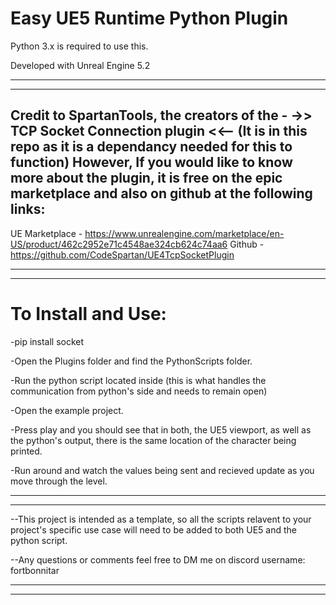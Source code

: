 # Easy UE5 Runtime Python Plugin

Python 3.x is required to use this.

Developed with Unreal Engine 5.2


--------------------------------------------------------------------------------------------------------------------------------------------------------------------------------
--------------------------------------------------------------------------------------------------------------------------------------------------------------------------------





## Credit to SpartanTools, the creators of the - ->> TCP Socket Connection plugin <<-- (It is in this repo as it is a dependancy needed for this to function) However, If you would like to know more about the plugin,  it is free on the epic marketplace and also on github at the following links:

 UE Marketplace - https://www.unrealengine.com/marketplace/en-US/product/462c2952e71c4548ae324cb624c74aa6
 Github - https://github.com/CodeSpartan/UE4TcpSocketPlugin






--------------------------------------------------------------------------------------------------------------------------------------------------------------------------------
--------------------------------------------------------------------------------------------------------------------------------------------------------------------------------






# To Install and Use:

-pip install socket

-Open the Plugins folder and find the PythonScripts folder.

-Run the python script located inside (this is what handles the communication from python's side and needs to remain open)

-Open the example project.

-Press play and you should see that in both, the UE5 viewport, as well as the python's output, there is the same location of the character being printed.

-Run around and watch the values being sent and recieved update as you move through the level. 





--------------------------------------------------------------------------------------------------------------------------------------------------------------------------------
--------------------------------------------------------------------------------------------------------------------------------------------------------------------------------




--This project is intended as a template, so all the scripts relavent to your project's specific use case will need to be added to both UE5 and the python script. 

--Any questions or comments feel free to DM me on discord username: fortbonnitar  



--------------------------------------------------------------------------------------------------------------------------------------------------------------------------------
--------------------------------------------------------------------------------------------------------------------------------------------------------------------------------





